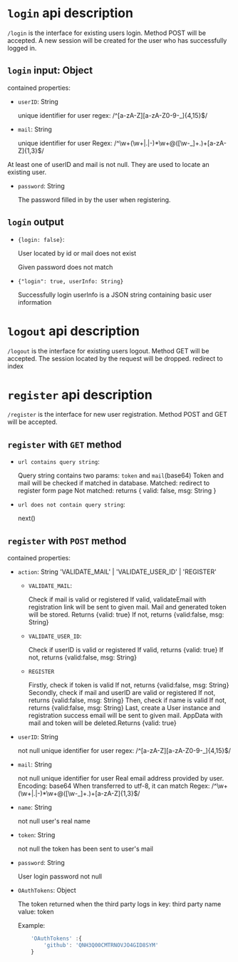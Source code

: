 # `login` api description

`/login` is the interface for existing users login.
Method POST will be accepted.
A new session will be created for the user who has successfully logged in.

## `login` input: Object

contained properties:


+ `userID`: String

    unique identifier for user
    regex: /^[a-zA-Z][a-zA-Z0-9\-_]{4,15}$/

+ `mail`: String

    unique identifier for user
    Regex: /^\w+(\w+|\.|-)*\w+@([\w\-_]+\.)+[a-zA-Z]{1,3}$/

At least one of userID and mail is not null.
They are used to locate an existing user.

+ `password`: String

    The password filled in by the user when registering.

## `login` output 

+ `{login: false}`:

    User located by id or mail does not exist

    Given password does not match

+ `{"login": true, userInfo: String}`

    Successfully login
    userInfo is a JSON string containing basic user information

# `logout` api description

`/logout` is the interface for existing users logout.
Method GET will be accepted.
The session located by the request will be dropped.
redirect to index

# `register` api description

`/register` is the interface for new user registration.
Method POST and GET will be accepted.

## `register` with `GET` method

+ `url contains query string`: 

    Query string contains two params: `token` and `mail`(base64)
    Token and mail will be checked if matched in database.
    Matched: redirect to register form page
    Not matched: returns { valid: false, msg: String }

+ `url does not contain query string`: 

    next()

## `register` with `POST` method

contained properties:

+ `action`: String 'VALIDATE_MAIL' | 'VALIDATE_USER_ID' | 'REGISTER'

    + `VALIDATE_MAIL`: 

        Check if mail is valid or registered
        If valid, validateEmail with registration link will be sent to given mail. Mail and generated token will be stored. Returns {valid: true}
        If not, returns {valid:false, msg: String}
    
    + `VALIDATE_USER_ID`: 

        Check if userID is valid or registered
        If valid, returns {valid: true}
        If not, returns {valid:false, msg: String}

    + `REGISTER`
 
        Firstly, check if token is valid
        If not, returns {valid:false, msg: String}
        Secondly, check if mail and userID are valid or registered
        If not, returns {valid:false, msg: String}
        Then, check if name is valid
        If not, returns {valid:false, msg: String}
        Last, create a User instance and registration success email will be sent to given mail. AppData with mail and token will be deleted.Returns {valid: true}

+ `userID`: String

    not null
    unique identifier for user
    regex: /^[a-zA-Z][a-zA-Z0-9\-_]{4,15}$/

+ `mail`: String

    not null
    unique identifier for user
    Real email address provided by user.
    Encoding: base64
    When transferred to utf-8, it can match Regex: /^\w+(\w+|\.|-)*\w+@([\w\-_]+\.)+[a-zA-Z]{1,3}$/

+ `name`: String

    not null
    user's real name

+ `token`: String

    not null
    the token has been sent to user's mail

+ `password`: String

    User login password
    not null

+ `OAuthTokens`: Object

    The token returned when the third party logs in
    key: third party name
    value: token

    Example:

    ```js
        'OAuthTokens' :{
            'github': 'QNH3Q00CMTRNOVJO4GID8SYM'
        }
    ```
